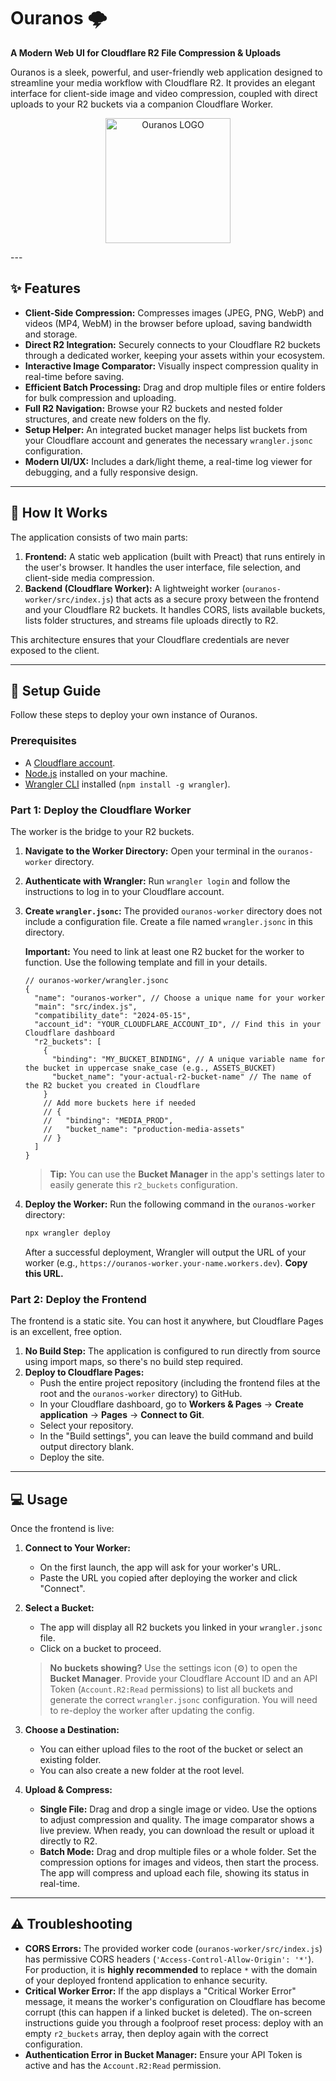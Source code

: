# Ouranos 🌩️

**A Modern Web UI for Cloudflare R2 File Compression & Uploads**

Ouranos is a sleek, powerful, and user-friendly web application designed to streamline your media workflow with Cloudflare R2. It provides an elegant interface for client-side image and video compression, coupled with direct uploads to your R2 buckets via a companion Cloudflare Worker.

<p align="center">


  <img src="https://pub-47a9495fddc34f71be81eaf74ad8daf7.r2.dev/ouranos-image2.webp" width="200" alt="Ouranos LOGO">


</p>
---

## ✨ Features

-   **Client-Side Compression:** Compresses images (JPEG, PNG, WebP) and videos (MP4, WebM) in the browser before upload, saving bandwidth and storage.
-   **Direct R2 Integration:** Securely connects to your Cloudflare R2 buckets through a dedicated worker, keeping your assets within your ecosystem.
-   **Interactive Image Comparator:** Visually inspect compression quality in real-time before saving.
-   **Efficient Batch Processing:** Drag and drop multiple files or entire folders for bulk compression and uploading.
-   **Full R2 Navigation:** Browse your R2 buckets and nested folder structures, and create new folders on the fly.
-   **Setup Helper:** An integrated bucket manager helps list buckets from your Cloudflare account and generates the necessary `wrangler.jsonc` configuration.
-   **Modern UI/UX:** Includes a dark/light theme, a real-time log viewer for debugging, and a fully responsive design.

---

## 🚀 How It Works

The application consists of two main parts:

1.  **Frontend:** A static web application (built with Preact) that runs entirely in the user's browser. It handles the user interface, file selection, and client-side media compression.
2.  **Backend (Cloudflare Worker):** A lightweight worker (`ouranos-worker/src/index.js`) that acts as a secure proxy between the frontend and your Cloudflare R2 buckets. It handles CORS, lists available buckets, lists folder structures, and streams file uploads directly to R2.

This architecture ensures that your Cloudflare credentials are never exposed to the client.

---

## 🔧 Setup Guide

Follow these steps to deploy your own instance of Ouranos.

### Prerequisites

-   A [Cloudflare account](https://dash.cloudflare.com/sign-up).
-   [Node.js](https://nodejs.org/en/) installed on your machine.
-   [Wrangler CLI](https://developers.cloudflare.com/workers/wrangler/install-and-update/) installed (`npm install -g wrangler`).

### Part 1: Deploy the Cloudflare Worker

The worker is the bridge to your R2 buckets.

1.  **Navigate to the Worker Directory:**
    Open your terminal in the `ouranos-worker` directory.

2.  **Authenticate with Wrangler:**
    Run `wrangler login` and follow the instructions to log in to your Cloudflare account.

3.  **Create `wrangler.jsonc`:**
    The provided `ouranos-worker` directory does not include a configuration file. Create a file named `wrangler.jsonc` in this directory.

    **Important:** You need to link at least one R2 bucket for the worker to function. Use the following template and fill in your details.

    ```jsonc
    // ouranos-worker/wrangler.jsonc
    {
      "name": "ouranos-worker", // Choose a unique name for your worker
      "main": "src/index.js",
      "compatibility_date": "2024-05-15",
      "account_id": "YOUR_CLOUDFLARE_ACCOUNT_ID", // Find this in your Cloudflare dashboard
      "r2_buckets": [
        {
          "binding": "MY_BUCKET_BINDING", // A unique variable name for the bucket in uppercase snake_case (e.g., ASSETS_BUCKET)
          "bucket_name": "your-actual-r2-bucket-name" // The name of the R2 bucket you created in Cloudflare
        }
        // Add more buckets here if needed
        // {
        //   "binding": "MEDIA_PROD",
        //   "bucket_name": "production-media-assets"
        // }
      ]
    }
    ```
    > **Tip:** You can use the **Bucket Manager** in the app's settings later to easily generate this `r2_buckets` configuration.

4.  **Deploy the Worker:**
    Run the following command in the `ouranos-worker` directory:
    ```bash
    npx wrangler deploy
    ```
    After a successful deployment, Wrangler will output the URL of your worker (e.g., `https://ouranos-worker.your-name.workers.dev`). **Copy this URL.**

### Part 2: Deploy the Frontend

The frontend is a static site. You can host it anywhere, but Cloudflare Pages is an excellent, free option.

1.  **No Build Step:** The application is configured to run directly from source using import maps, so there's no build step required.
2.  **Deploy to Cloudflare Pages:**
    -   Push the entire project repository (including the frontend files at the root and the `ouranos-worker` directory) to GitHub.
    -   In your Cloudflare dashboard, go to **Workers & Pages** -> **Create application** -> **Pages** -> **Connect to Git**.
    -   Select your repository.
    -   In the "Build settings", you can leave the build command and build output directory blank.
    -   Deploy the site.

---

## 💻 Usage

Once the frontend is live:

1.  **Connect to Your Worker:**
    -   On the first launch, the app will ask for your worker's URL.
    -   Paste the URL you copied after deploying the worker and click "Connect".

2.  **Select a Bucket:**
    -   The app will display all R2 buckets you linked in your `wrangler.jsonc` file.
    -   Click on a bucket to proceed.
    > **No buckets showing?** Use the settings icon (⚙️) to open the **Bucket Manager**. Provide your Cloudflare Account ID and an API Token (`Account.R2:Read` permissions) to list all buckets and generate the correct `wrangler.jsonc` configuration. You will need to re-deploy the worker after updating the config.

3.  **Choose a Destination:**
    -   You can either upload files to the root of the bucket or select an existing folder.
    -   You can also create a new folder at the root level.

4.  **Upload & Compress:**
    -   **Single File:** Drag and drop a single image or video. Use the options to adjust compression and quality. The image comparator shows a live preview. When ready, you can download the result or upload it directly to R2.
    -   **Batch Mode:** Drag and drop multiple files or a whole folder. Set the compression options for images and videos, then start the process. The app will compress and upload each file, showing its status in real-time.

---

## ⚠️ Troubleshooting

-   **CORS Errors:** The provided worker code (`ouranos-worker/src/index.js`) has permissive CORS headers (`'Access-Control-Allow-Origin': '*'`). For production, it is **highly recommended** to replace `*` with the domain of your deployed frontend application to enhance security.
-   **Critical Worker Error:** If the app displays a "Critical Worker Error" message, it means the worker's configuration on Cloudflare has become corrupt (this can happen if a linked bucket is deleted). The on-screen instructions guide you through a foolproof reset process: deploy with an empty `r2_buckets` array, then deploy again with the correct configuration.
-   **Authentication Error in Bucket Manager:** Ensure your API Token is active and has the `Account.R2:Read` permission.
